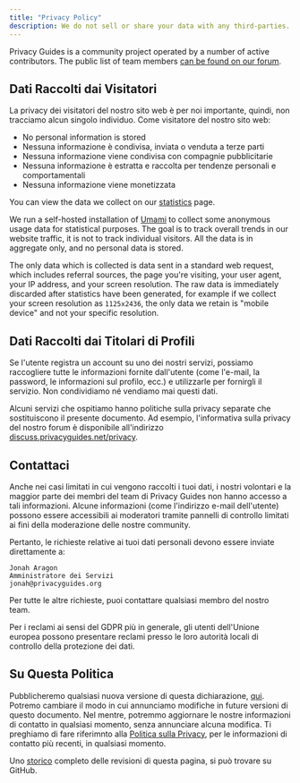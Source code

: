```yaml
---
title: "Privacy Policy"
description: We do not sell or share your data with any third-parties.
---
```


Privacy Guides is a community project operated by a number of active contributors. The public list of team members [can be found on our forum](https://discuss.privacyguides.net/u?group=team&order=solutions&period=all).

## Dati Raccolti dai Visitatori

La privacy dei visitatori del nostro sito web è per noi importante, quindi, non tracciamo alcun singolo individuo. Come visitatore del nostro sito web:

- No personal information is stored
- Nessuna informazione è condivisa, inviata o venduta a terze parti
- Nessuna informazione viene condivisa con compagnie pubblicitarie
- Nessuna informazione è estratta e raccolta per tendenze personali e comportamentali
- Nessuna informazione viene monetizzata

You can view the data we collect on our [statistics](statistics.md) page.

We run a self-hosted installation of [Umami](https://umami.is) to collect some anonymous usage data for statistical purposes. The goal is to track overall trends in our website traffic, it is not to track individual visitors. All the data is in aggregate only, and no personal data is stored.

The only data which is collected is data sent in a standard web request, which includes referral sources, the page you're visiting, your user agent, your IP address, and your screen resolution. The raw data is immediately discarded after statistics have been generated, for example if we collect your screen resolution as `1125x2436`, the only data we retain is "mobile device" and not your specific resolution.

## Dati Raccolti dai Titolari di Profili

Se l'utente registra un account su uno dei nostri servizi, possiamo raccogliere tutte le informazioni fornite dall'utente (come l'e-mail, la password, le informazioni sul profilo, ecc.) e utilizzarle per fornirgli il servizio. Non condividiamo né vendiamo mai questi dati.

Alcuni servizi che ospitiamo hanno politiche sulla privacy separate che sostituiscono il presente documento. Ad esempio, l'informativa sulla privacy del nostro forum è disponibile all'indirizzo [discuss.privacyguides.net/privacy](https://discuss.privacyguides.net/privacy).

## Contattaci

Anche nei casi limitati in cui vengono raccolti i tuoi dati, i nostri volontari e la maggior parte dei membri del team di Privacy Guides non hanno accesso a tali informazioni. Alcune informazioni (come l'indirizzo e-mail dell'utente) possono essere accessibili ai moderatori tramite pannelli di controllo limitati ai fini della moderazione delle nostre community.

Pertanto, le richieste relative ai tuoi dati personali devono essere inviate direttamente a:

```text
Jonah Aragon
Amministratore dei Servizi
jonah@privacyguides.org
```

Per tutte le altre richieste, puoi contattare qualsiasi membro del nostro team.

Per i reclami ai sensi del GDPR più in generale, gli utenti dell'Unione europea possono presentare reclami presso le loro autorità locali di controllo della protezione dei dati.

## Su Questa Politica

Pubblicheremo qualsiasi nuova versione di questa dichiarazione, [qui](privacy-policy.md). Potremo cambiare il modo in cui annunciamo modifiche in future versioni di questo documento. Nel mentre, potremmo aggiornare le nostre informazioni di contatto in qualsiasi momento, senza annunciare alcuna modifica. Ti preghiamo di fare riferimnto alla [Politica sulla Privacy](privacy-policy.md), per le informazioni di contatto più recenti, in qualsiasi momento.

Uno [storico](https://github.com/privacyguides/privacyguides.org/commits/main/docs/about/privacy-policy.md) completo delle revisioni di questa pagina, si può trovare su GitHub.
